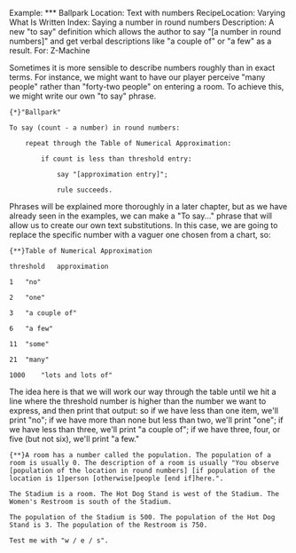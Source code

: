 Example: *** Ballpark
Location: Text with numbers
RecipeLocation: Varying What Is Written
Index: Saying a number in round numbers
Description: A new "to say" definition which allows the author to say "[a number in round numbers]" and get verbal descriptions like "a couple of" or "a few" as a result.
For: Z-Machine

  
Sometimes it is more sensible to describe numbers roughly than in exact terms. For instance, we might want to have our player perceive "many people" rather than "forty-two people" on entering a room. To achieve this, we might write our own "to say" phrase.

  

``` inform7
{*}"Ballpark"

To say (count - a number) in round numbers:

	repeat through the Table of Numerical Approximation:

		if count is less than threshold entry:

			say "[approximation entry]";

			rule succeeds.
```

  
Phrases will be explained more thoroughly in a later chapter, but as we have already seen in the examples, we can make a "To say..." phrase that will allow us to create our own text substitutions. In this case, we are going to replace the specific number with a vaguer one chosen from a chart, so:

  

``` inform7
{**}Table of Numerical Approximation

threshold	approximation

1	"no"

2	"one"

3	"a couple of"

6	"a few"

11	"some"

21	"many"

1000	"lots and lots of"
```

  
The idea here is that we will work our way through the table until we hit a line where the threshold number is higher than the number we want to express, and then print that output: so if we have less than one item, we'll print "no"; if we have more than none but less than two, we'll print "one"; if we have less than three, we'll print "a couple of"; if we have three, four, or five (but not six), we'll print "a few."

  

``` inform7
{**}A room has a number called the population. The population of a room is usually 0. The description of a room is usually "You observe [population of the location in round numbers] [if population of the location is 1]person [otherwise]people [end if]here.".

The Stadium is a room. The Hot Dog Stand is west of the Stadium. The Women's Restroom is south of the Stadium.

The population of the Stadium is 500. The population of the Hot Dog Stand is 3. The population of the Restroom is 750.

Test me with "w / e / s".
```

